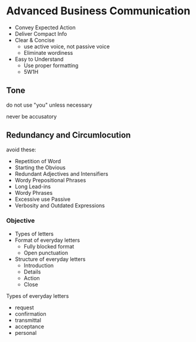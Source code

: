 # Advanced Business Communication

- Convey Expected Action
- Deliver Compact Info
- Clear & Concise
  - use active voice, not passive voice
  - Eliminate wordiness
- Easy to Understand
  - Use proper formatting
  - 5W1H

## Tone

do not use "you" unless necessary

never be accusatory

## Redundancy and Circumlocution

avoid these:

- Repetition of Word
- Starting the Obvious
- Redundant Adjectives and Intensifiers
- Wordy Prepositional Phrases
- Long Lead-ins
- Wordy Phrases
- Excessive use Passive
- Verbosity and Outdated Expressions



### Objective

- Types of letters
- Format of everyday letters
  - Fully blocked format
  - Open punctuation
- Structure of everyday letters
  - Introduction
  - Details
  - Action
  - Close



Types of everyday letters

- request
- confirmation
- transmittal
- acceptance
- personal

